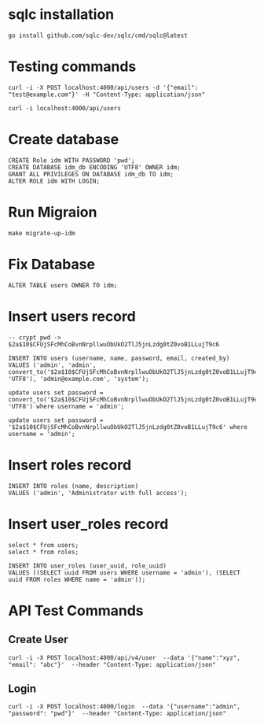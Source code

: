 # sqlc installation

    go install github.com/sqlc-dev/sqlc/cmd/sqlc@latest

# Testing commands

    curl -i -X POST localhost:4000/api/users -d '{"email": "test@example.com"}' -H "Content-Type: application/json" 
    
    curl -i localhost:4000/api/users

# Create database

    CREATE Role idm WITH PASSWORD 'pwd';
    CREATE DATABASE idm_db ENCODING 'UTF8' OWNER idm;
    GRANT ALL PRIVILEGES ON DATABASE idm_db TO idm;
    ALTER ROLE idm WITH LOGIN;
    
# Run Migraion

    make migrate-up-idm
     
# Fix Database

    ALTER TABLE users OWNER TO idm;
   
   
# Insert users record
    -- crypt pwd -> $2a$10$CFUjSFcMhCoBvnNrpllwuObUkO2TlJ5jnLzdg0tZ0voB1LLujT9c6
    
    INSERT INTO users (username, name, password, email, created_by)
    VALUES ('admin', 'admin', convert_to('$2a$10$CFUjSFcMhCoBvnNrpllwuObUkO2TlJ5jnLzdg0tZ0voB1LLujT9c6', 'UTF8'), 'admin@example.com', 'system');
    
    update users set password = convert_to('$2a$10$CFUjSFcMhCoBvnNrpllwuObUkO2TlJ5jnLzdg0tZ0voB1LLujT9c6', 'UTF8') where username = 'admin';
    
    update users set password = '$2a$10$CFUjSFcMhCoBvnNrpllwuObUkO2TlJ5jnLzdg0tZ0voB1LLujT9c6' where username = 'admin';

# Insert roles record

    INSERT INTO roles (name, description)
    VALUES ('admin', 'Administrator with full access');
     
# Insert user_roles record

    select * from users;
    select * from roles;
    
    INSERT INTO user_roles (user_uuid, role_uuid)
    VALUES ((SELECT uuid FROM users WHERE username = 'admin'), (SELECT uuid FROM roles WHERE name = 'admin'));
    
    
# API Test Commands

## Create User

    curl -i -X POST localhost:4000/api/v4/user  --data '{"name":"xyz", "email": "abc"}'  --header "Content-Type: application/json"


## Login

    curl -i -X POST localhost:4000/login  --data '{"username":"admin", "password": "pwd"}'  --header "Content-Type: application/json"

    